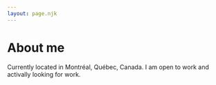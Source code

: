 ```yaml
---
layout: page.njk
---
```


# About me

Currently located in Montréal, Québec, Canada. I am open to work and activally looking for work.
